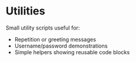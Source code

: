 # Utilities

Small utility scripts useful for:
- Repetition or greeting messages
- Username/password demonstrations
- Simple helpers showing reusable code blocks

